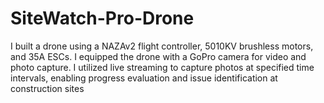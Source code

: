 # SiteWatch-Pro-Drone
I built a drone using a NAZAv2 flight controller, 5010KV brushless motors, and 35A ESCs. I equipped the drone with a GoPro camera for video and photo capture. I utilized live streaming to capture photos at specified time intervals, enabling progress evaluation and issue identification at construction sites
